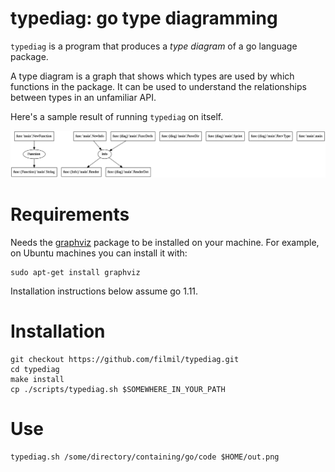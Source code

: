 # typediag: go type diagramming

`typediag` is a program that produces a *type diagram* of a go language package.

A type diagram is a graph that shows which types are used by which functions in
the package.  It can be used to understand the relationships between types
in an unfamiliar API.

Here's a sample result of running `typediag` on itself.

![Example diagram](res/example.png)

# Requirements

Needs the [graphviz][1] package to be installed on your machine.  For example, 
on Ubuntu machines you can install it with:

```console
sudo apt-get install graphviz
```

Installation instructions below assume go 1.11.

# Installation

```console
git checkout https://github.com/filmil/typediag.git
cd typediag
make install
cp ./scripts/typediag.sh $SOMEWHERE_IN_YOUR_PATH
```

# Use

```console
typediag.sh /some/directory/containing/go/code $HOME/out.png
```

[1]: http://www.graphviz.org
